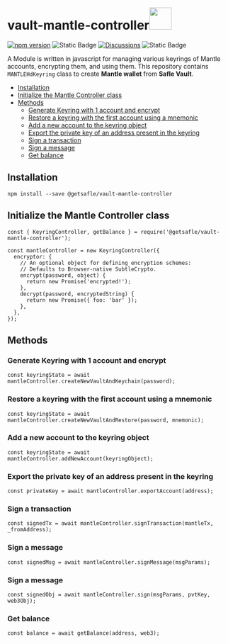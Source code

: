 # vault-mantle-controller<code><a href="https://www.docker.com/" target="_blank"><img height="50" src="https://www.gitbook.com/cdn-cgi/image/width=256,dpr=2,height=40,fit=contain,format=auto/https%3A%2F%2F2129957930-files.gitbook.io%2F~%2Ffiles%2Fv0%2Fb%2Fgitbook-x-prod.appspot.com%2Fo%2Fspaces%252FNHXgeqhgrznnRobzznxl%252Flogo%252FVdd8If7PeIF0Mrftq3Er%252FNYDPMM5Q.png%3Falt%3Dmedia%26token%3D2dd08523-d5b3-4bcf-aaf4-70368842ecdb"></a></code>

[![npm version](https://badge.fury.io/js/@getsafle%2Fvault-mantle-controller.svg)](https://badge.fury.io/js/@getsafle%2Fvault-mantle-controller)   <img alt="Static Badge" src="https://img.shields.io/badge/License-MIT-green">   [![Discussions][discussions-badge]][discussions-link]
 <img alt="Static Badge" src="https://img.shields.io/badge/Mantle_controller-documentation-purple">   

A Module is written in javascript for managing various keyrings of Mantle accounts, encrypting them, and using them. This repository contains `MANTLEHdKeyring` class to create **Mantle wallet** from **Safle Vault**.

- [Installation](#installation)
- [Initialize the Mantle Controller class](#initialize-the-mantle-controller-class)
- [Methods](#methods)
  - [Generate Keyring with 1 account and encrypt](#generate-keyring-with-1-account-and-encrypt)
  - [Restore a keyring with the first account using a mnemonic](#restore-a-keyring-with-the-first-account-using-a-mnemonic)
  - [Add a new account to the keyring object](#add-a-new-account-to-the-keyring-object)
  - [Export the private key of an address present in the keyring](#export-the-private-key-of-an-address-present-in-the-keyring)
  - [Sign a transaction](#sign-a-transaction)
  - [Sign a message](#sign-a-message)
  - [Get balance](#get-balance)


## Installation
```
npm install --save @getsafle/vault-mantle-controller
```
## Initialize the Mantle Controller class

```
const { KeyringController, getBalance } = require('@getsafle/vault-mantle-controller');

const mantleController = new KeyringController({
  encryptor: {
    // An optional object for defining encryption schemes:
    // Defaults to Browser-native SubtleCrypto.
    encrypt(password, object) {
      return new Promise('encrypted!');
    },
    decrypt(password, encryptedString) {
      return new Promise({ foo: 'bar' });
    },
  },
});
```

## Methods

### Generate Keyring with 1 account and encrypt

```
const keyringState = await mantleController.createNewVaultAndKeychain(password);
```

### Restore a keyring with the first account using a mnemonic

```
const keyringState = await mantleController.createNewVaultAndRestore(password, mnemonic);
```

### Add a new account to the keyring object

```
const keyringState = await mantleController.addNewAccount(keyringObject);
```

### Export the private key of an address present in the keyring

```
const privateKey = await mantleController.exportAccount(address);
```

### Sign a transaction

```
const signedTx = await mantleController.signTransaction(mantleTx, _fromAddress);
```

### Sign a message

```
const signedMsg = await mantleController.signMessage(msgParams);
```

### Sign a message

```
const signedObj = await mantleController.sign(msgParams, pvtKey, web3Obj);
```

### Get balance

```
const balance = await getBalance(address, web3);
```
[discussions-badge]: https://img.shields.io/badge/Code_Quality-passing-rgba
[discussions-link]: https://github.com/getsafle/vault-mantle-controller/actions
